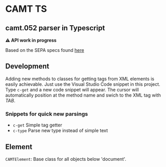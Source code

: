 # CAMT TS
## camt.052 parser in Typescript

**:warning: API work in progress**

Based on the SEPA specs found [here](http://www.ebics.de/spezifikation/dfue-abkommen-anlage-3-formatstandards/)

## Development

Adding new methods to classes for getting tags from XML elements is easily achievable. Just use the Visual Studio Code snippet in this project. Type `c-get` and a new code snippet will appear. The cursor will automatically position at the method name and swich to the XML tag with *TAB*.

### Snippets for quick new parsings

* `c-get` Simple tag getter
* `c-type` Parse new type instead of simple text

## Element

`CAMTElement`: Base class for all objects below 'document'.
